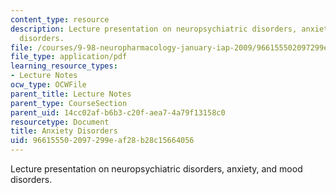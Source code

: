 ```yaml
---
content_type: resource
description: Lecture presentation on neuropsychiatric disorders, anxiety, and mood
  disorders.
file: /courses/9-98-neuropharmacology-january-iap-2009/966155502097299eaf28b28c15664056_lecture_3.pdf
file_type: application/pdf
learning_resource_types:
- Lecture Notes
ocw_type: OCWFile
parent_title: Lecture Notes
parent_type: CourseSection
parent_uid: 14cc02af-b6b3-c20f-aea7-4a79f13158c0
resourcetype: Document
title: Anxiety Disorders
uid: 96615550-2097-299e-af28-b28c15664056
---
```

Lecture presentation on neuropsychiatric disorders, anxiety, and mood disorders.

